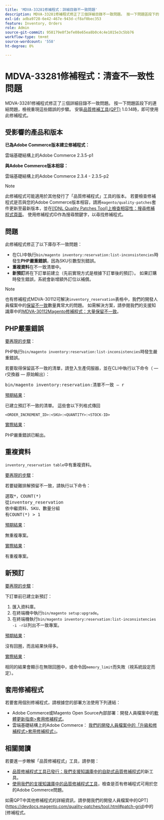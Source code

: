 ```yaml
---
title: 'MDVA-33281修補程式：詳細目錄不一致問題'
description: MDVA-33281修補程式修正了三個詳細目錄不一致問題。 按一下問題區段下的連結問題，檢視重現這些錯誤的步驟。 安裝[Quality Patches Tool (QPT)](/help/announcements/adobe-commerce-announcements/magento-quality-patches-released-new-tool-to-self-serve-quality-patches.md) 1.0.14時，即可使用此修補程式。
exl-id: adba9728-6e42-467e-943d-cf8af0bec353
feature: Inventory, Orders
role: Admin
source-git-commit: 958179e0f3efe08e65ea8b0c4c4e1015e3c5bb76
workflow-type: tm+mt
source-wordcount: '558'
ht-degree: 0%

---
```


# MDVA-33281修補程式：清查不一致性問題

MDVA-33281修補程式修正了三個詳細目錄不一致問題。 按一下問題區段下的連結問題，檢視重現這些錯誤的步驟。 安裝[品質修補工具(QPT)](/help/announcements/adobe-commerce-announcements/magento-quality-patches-released-new-tool-to-self-serve-quality-patches.md) 1.0.14時，即可使用此修補程式。

## 受影響的產品和版本

**已為Adobe Commerce版本建立修補程式：**

雲端基礎結構上的Adobe Commerce 2.3.5-p1

**與Adobe Commerce版本相容：**

雲端基礎結構上的Adobe Commerce 2.3.4 - 2.3.5-p2

>[!NOTE]
>
>此修補程式可能適用於其他發行了「品質修補程式」工具的版本。 若要檢查修補程式是否與您的Adobe Commerce版本相容，請將`magento/quality-patches`套件更新至最新版本，並在[[!DNL Quality Patches Tool]上檢查相容性：搜尋修補程式頁面](https://devdocs.magento.com/quality-patches/tool.html#patch-grid)。 使用修補程式ID作為搜尋關鍵字，以尋找修補程式。

## 問題

此修補程式修正了以下庫存不一致問題：

* 在CLI中執行`bin/magento inventory:reservation:list-inconsistencies`時發生&#x200B;**PHP嚴重錯誤**，因為SKU引數型別錯誤。
* **重複資料**&#x200B;在不一致清單中。
* **新預訂**&#x200B;將在下訂單前建立（先前實現方式是根據下訂單後的預訂）。 如果訂購時發生錯誤，系統會新增額外訂位以補償。

>[!NOTE]
>
>也有修補程式MDVA-30112可解決`inventory_reservation`表格中，我們的開發人員檔案中的[保留不一致](https://devdocs.magento.com/guides/v2.4/inventory/inventory-cli-reference.html#what-causes-reservation-inconsistencies)數量異常大的問題。 如需解決方案，請參閱我們的支援知識庫中的[MDVA-30112Magento修補程式：大量保留不一致](/help/support-tools/patches-available-in-qpt-tool/v1-0-8/mdva-30112-magento-patch-large-number-reservation-inconsistencies.md)。

## PHP嚴重錯誤

<u>要再現的步驟</u>：

PHP執行`bin/magento inventory:reservation:list-inconsistencies`時發生嚴重錯誤。

若要取得保留區不一致的清單，請登入生產伺服器，並在CLI中執行以下命令（ — r交換器 — 原始輸出）：

<pre>bin/magento inventory:reservation:清單不一致 — r</pre>

<u>預期結果</u>：

已建立預訂不一致的清單。 這些會以下列格式傳回

```plaintext
<ORDER_INCREMENT_ID>:<SKU>:<QUANTITY>:<STOCK-ID>
```

<u>實際結果</u>：

PHP嚴重錯誤已輸出。

## 重複資料

`inventory_reservation table`中有重複資料。

<u>要再現的步驟</u>：

若要疑難排解預留不一致，請執行以下命令：

<pre>選取*，COUNT(*)
從inventory_reservation
依中繼資料、SKU、數量分組
有COUNT(*) &gt; 1</pre>

<u>預期結果</u>：

無重複專案。

<u>實際結果</u>：

有重複專案。

## 新預訂

<u>要再現的步驟</u>：

下訂單前已建立新預訂：

1. 匯入資料庫。
1. 在終端機中執行`bin/magento setup:upgrade`。
1. 在終端機執行`bin/magento inventory:reservation:list-inconsistencies        -i -r`以列出不一致專案。

<u>預期結果</u>：

沒有回圈，而且結果快得多。

<u>實際結果</u>：

相同的結果會顯示在無限回圈中，或命令因`memory_limit`而失敗（視系統設定而定）。

## 套用修補程式

若要套用個別修補程式，請根據您的部署方法使用下列連結：

* Adobe Commerce或Magento Open Source內部部署：開發人員檔案中的[軟體更新指南>套用修補程式](https://devdocs.magento.com/guides/v2.4/comp-mgr/patching/mqp.html)。
* 雲端基礎結構上的Adobe Commerce： [我們的開發人員檔案中的「升級和修補程式>套用修補程式」](https://devdocs.magento.com/cloud/project/project-patch.html)。

## 相關閱讀

若要進一步瞭解「品質修補程式」工具，請參閱：

* [品質修補程式工具已發行：我們支援知識庫中的自助式品質修補程式](/help/announcements/adobe-commerce-announcements/magento-quality-patches-released-new-tool-to-self-serve-quality-patches.md)的新工具。
* [使用我們的支援知識庫中的品質修補程式工具](/help/support-tools/patches-available-in-qpt-tool/check-patch-for-magento-issue-with-magento-quality-patches.md)，檢查是否有修補程式可用於您的Adobe Commerce問題。

如需QPT中其他修補程式的詳細資訊，請參閱我們的開發人員檔案中的QPT](https://devdocs.magento.com/quality-patches/tool.html#patch-grid)中的[修補程式。

